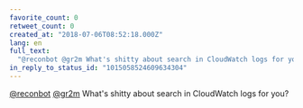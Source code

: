 ```yaml
---
favorite_count: 0
retweet_count: 0
created_at: "2018-07-06T08:52:18.000Z"
lang: en
full_text:
  "@reconbot @gr2m What's shitty about search in CloudWatch logs for you?"
in_reply_to_status_id: "1015058524609634304"
---
```


[@reconbot](https://twitter.com/reconbot) [@gr2m](https://twitter.com/gr2m)
What's shitty about search in CloudWatch logs for you?
